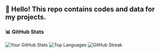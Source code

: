 ## 👋 Hello! This repo contains codes and data for my projects.


### 📊 GitHub Stats
![Your GitHub Stats](https://github-readme-stats.vercel.app/api?username=kruzee07&show_icons=true&theme=tokyonight)
![Top Languages](https://github-readme-stats.vercel.app/api/top-langs/?username=kruzee07&layout=compact&theme=radical)
![GitHub Streak](https://github-readme-streak-stats.herokuapp.com/?user=kruzee07&theme=gruvbox)

